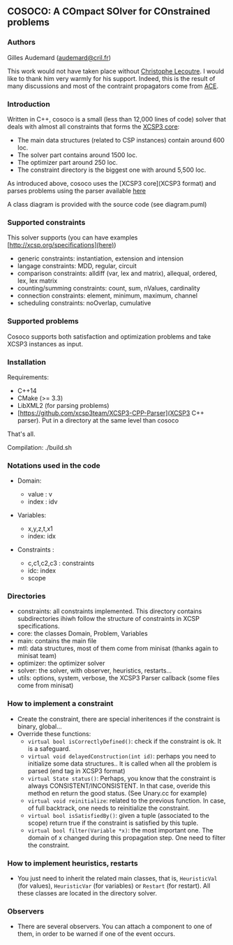   ## COSOCO: A COmpact SOlver for COnstrained problems
 
### Authors
 Gilles Audemard (audemard@cril.fr)

This work would not have taken place without [Christophe Lecoutre](https://github.com/lecoutre). 
I  would like to thank him very warmly for his support. Indeed, this is the result of many discussions 
and most of the contraint propagators come from [ACE](https://github.com/xcsp3team/ace).

### Introduction
 Written in C++, cosoco is a small (less than 12,000 lines of code)  solver that deals with 
 almost all constraints that forms the [XCSP3 core](http://xcsp.org):
 
  + The main data structures (related to CSP instances) contain around 600 loc.
  + The solver part contains around 1500 loc.
  + The optimizer part around 250 loc.
  + The constraint directory is the biggest one with around 5,500 loc.
 
 As introduced above, cosoco uses the [XCSP3 core](XCSP3 format) and parses  problems using the parser 
 available [here](https://github.com/xcsp3team/XCSP3-CPP-Parser)
 
 A class diagram is provided with the source code (see diagram.puml)
 
 
 
### Supported constraints
 This solver supports (you can have examples [http://xcsp.org/specifications](here))
 
  + generic constraints: instantiation, extension and intension
  + langage constraints: MDD, regular, circuit
  + comparison constraints: alldiff (var, lex and matrix), allequal, ordered, lex, lex matrix
  + counting/summing constraints: count, sum, nValues, cardinality
  + connection constraints: element, minimum, maximum, channel
  + scheduling constraints: noOverlap, cumulative
 
### Supported problems
 Cosoco supports both satisfaction and optimization problems and take XCSP3 instances as input.
 
### Installation
  Requirements:
  
  + C++14 
  + CMake (>= 3.3)
  + LibXML2 (for parsing problems)
  + [https://github.com/xcsp3team/XCSP3-CPP-Parser](XCSP3 C++ parser). Put in a directory at the same level than cosoco
  
  That's all.
  
  Compilation: ./build.sh

### Notations used in the code
+ Domain:
   + value : v
   + index : idv


+ Variables: 
   + x,y,z,t,x1
   + index: idx
   

+ Constraints : 
   + c,c1,c2,c3 : constraints
   + idc: index  
   + scope

### Directories
  + constraints: all constraints implemented. This directory contains subdirectories ihiwh follow the structure of constraints in XCSP specifications.
  + core: the classes Domain, Problem, Variables  
  + main: contains the main file
  + mtl: data structures, most of them come from minisat (thanks again to minisat team)
  + optimizer: the optimizer solver
  + solver: the solver, with observer, heuristics, restarts...
  + utils: options, system, verbose, the XCSP3 Parser callback (some files come from minisat)



### How to implement a constraint
+ Create the constraint, there are special inheritences if the constraint is binary, global...
+ Override these functions:
     + `virtual bool isCorrectlyDefined()`: check if the constraint is ok. It is a safeguard.
     + `virtual void delayedConstruction(int id)`: perhaps you need to initialize some data structures.. It is called when all the problem is parsed (end tag in XCSP3 format)
     + `virtual State status()`: Perhaps, you know that the constraint is always CONSISTENT/INCONSISTENT. In that case,
      overide this method en return the good status. (See Unary.cc for example)
     + `virtual void reinitialize`: related to the previous function. In case, of full backtrack, one needs to reinitialize the constraint.
     + `virtual bool isSatisfiedBy()`: given a tuple (associated to the scope) return true if the constraint is satisfied by this tuple.
     + `virtual bool filter(Variable *x)`: the most important one. The domain of x changed during this propagation step. One need to filter the constraint.
      
### How to implement heuristics, restarts
+ You just need to inherit the related main classes, that is, `HeuristicVal` (for values), 
`HeuristicVar` (for variables) or `Restart` (for restart). All these classes are located in the directory solver.

### Observers
+ There are several observers. You can attach a component to one of them, in order to be warned
if one of the event occurs.
